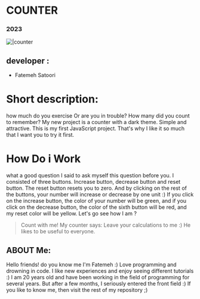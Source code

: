 # COUNTER
### 2023


![|counter](https://res.cloudinary.com/practicaldev/image/fetch/s--o8roiQGC--/c_limit%2Cf_auto%2Cfl_progressive%2Cq_auto%2Cw_880/https://i.ibb.co/0BcFhHN/project-1.png)


## developer :

- Fatemeh Satoori

#  Short description:
how much do you exercise
Or are you in trouble?
How many did you count to remember?
My new project is a counter with a dark theme.
Simple and attractive.
This is my first JavaScript project.
That's why I like it so much that I want you to try it first.


# How Do i Work
what a good question
I said to ask myself this question before you.
I consisted of three buttons.
Increase button, decrease button and reset button.
The reset button resets you to zero.
And by clicking on the rest of the buttons, your number will increase or decrease by one unit :)
If you click on the increase button, the color of your number will be green, and if you click on the decrease button, the color of the sixth button will be red, and my reset color will be yellow.
Let's go see how I am ?


> Count with me!
My counter says:
Leave your calculations to me :)
He likes to be useful to everyone.

## ABOUT Me:
Hello friends!
do you know me
I'm Fatemeh :)
Love programming and drowning in code.
I like new experiences and enjoy seeing different tutorials :)
I am 20 years old and have been working in the field of programming for several years.
But after a few months, I seriously entered the front field :)
If you like to know me, then visit the rest of my repository ;)

